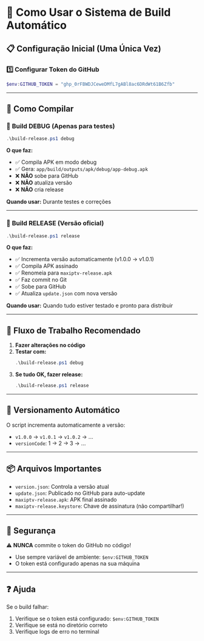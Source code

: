 # 🚀 Como Usar o Sistema de Build Automático

## 📋 **Configuração Inicial (Uma Única Vez)**

### 1️⃣ Configurar Token do GitHub
```powershell
$env:GITHUB_TOKEN = "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"
```

---

## 🔧 **Como Compilar**

### 🧪 **Build DEBUG (Apenas para testes)**
```powershell
.\build-release.ps1 debug
```
**O que faz:**
- ✅ Compila APK em modo debug
- ✅ Gera: `app/build/outputs/apk/debug/app-debug.apk`
- ❌ **NÃO** sobe para GitHub
- ❌ **NÃO** atualiza versão
- ❌ **NÃO** cria release

**Quando usar:** Durante testes e correções

---

### 🚀 **Build RELEASE (Versão oficial)**
```powershell
.\build-release.ps1 release
```
**O que faz:**
- ✅ Incrementa versão automaticamente (v1.0.0 → v1.0.1)
- ✅ Compila APK assinado
- ✅ Renomeia para `maxiptv-release.apk`
- ✅ Faz commit no Git
- ✅ Sobe para GitHub
- ✅ Atualiza `update.json` com nova versão

**Quando usar:** Quando tudo estiver testado e pronto para distribuir

---

## 📝 **Fluxo de Trabalho Recomendado**

1. **Fazer alterações no código**
2. **Testar com:**
   ```powershell
   .\build-release.ps1 debug
   ```
3. **Se tudo OK, fazer release:**
   ```powershell
   .\build-release.ps1 release
   ```

---

## 🎯 **Versionamento Automático**

O script incrementa automaticamente a versão:
- `v1.0.0` → `v1.0.1` → `v1.0.2` → ...
- `versionCode`: 1 → 2 → 3 → ...

---

## 📦 **Arquivos Importantes**

- `version.json`: Controla a versão atual
- `update.json`: Publicado no GitHub para auto-update
- `maxiptv-release.apk`: APK final assinado
- `maxiptv-release.keystore`: Chave de assinatura (não compartilhar!)

---

## 🔐 **Segurança**

⚠️ **NUNCA** commite o token do GitHub no código!
- Use sempre variável de ambiente: `$env:GITHUB_TOKEN`
- O token está configurado apenas na sua máquina

---

## ❓ **Ajuda**

Se o build falhar:
1. Verifique se o token está configurado: `$env:GITHUB_TOKEN`
2. Verifique se está no diretório correto
3. Verifique logs de erro no terminal

